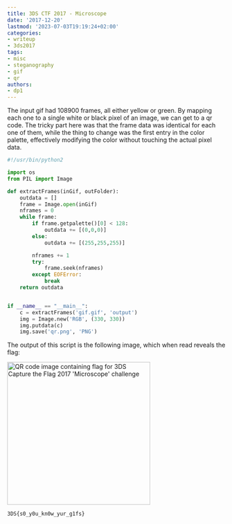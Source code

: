 ```yaml
---
title: 3DS CTF 2017 - Microscope
date: '2017-12-20'
lastmod: '2023-07-03T19:19:24+02:00'
categories:
- writeup
- 3ds2017
tags:
- misc
- steganography
- gif
- qr
authors:
- dp1
---
```


The input gif had 108900 frames, all either yellow or green. By mapping each one to a single white or black pixel of an image, we can get to a qr code.
The tricky part here was that the frame data was identical for each one of them, while the thing to change was the first entry in the color palette, effectively modifying the color without touching the actual pixel data.

```python
#!/usr/bin/python2

import os
from PIL import Image

def extractFrames(inGif, outFolder):
	outdata = []
	frame = Image.open(inGif)
	nframes = 0
	while frame:
		if frame.getpalette()[0] < 128:
			outdata += [(0,0,0)]
		else:
			outdata += [(255,255,255)]

		nframes += 1
		try:
			frame.seek(nframes)
		except EOFError:
			break
	return outdata


if __name__ == "__main__":
	c = extractFrames('gif.gif', 'output')
	img = Image.new('RGB', (330, 330))
	img.putdata(c)
	img.save('qr.png', 'PNG')

```

The output of this script is the following image, which when read reveals the flag:

<img class="img-responsive" src="/3dsctf2017/qr.png" alt="QR code image containing flag for 3DS Capture the Flag 2017 'Microscope' challenge" width="330" height="330">

```bash
3DS{s0_y0u_kn0w_yur_g1fs}
```
